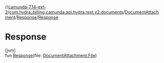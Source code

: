 //[camunda-7.14-ext-2](../../../../index.md)/[com.hydra_billing.camunda.api.hydra.rest.v2.documents](../../index.md)/[DocumentAttachment](../index.md)/[Response](index.md)/[Response](-response.md)

# Response

[jvm]\
fun [Response](-response.md)(file: [DocumentAttachment.File](../-file/index.md))

